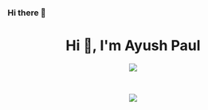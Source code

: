 ### Hi there 👋
<h1 align="center">Hi 👋, I'm Ayush Paul</h1>
<p align="center"><img src="https://github-readme-stats.vercel.app/api?username=AyushPaul&show_icons=true&theme=radical"></p>
<br>
<p align="center"><img src="https://github-readme-stats.vercel.app/api/top-langs/?username=AyushPaul&layout=compact"></p>


<!--
**AyushPaul/AyushPaul** is a ✨ _special_ ✨ repository because its `README.md` (this file) appears on your GitHub profile.

Here are some ideas to get you started:

- 🔭 I’m currently working on ...
- 🌱 I’m currently learning ...
- 👯 I’m looking to collaborate on ...
- 🤔 I’m looking for help with ...
- 💬 Ask me about ...
- 📫 How to reach me: ...
- 😄 Pronouns: ...
- ⚡ Fun fact: ...
-->
